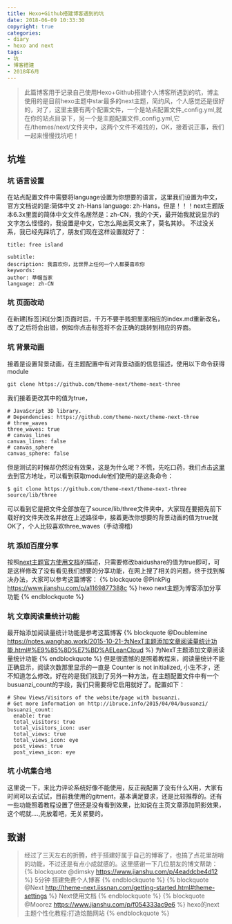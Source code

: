 ```yaml
---
title: Hexo+Github搭建博客遇到的坑
date: 2018-06-09 10:33:30
copyright: true
categories:
- diary
- hexo and next
tags:
- 坑
- 博客搭建
- 2018年6月
---
```

>此篇博客用于记录自己使用Hexo+Github搭建个人博客所遇到的坑，博主使用的是目前hexo主题中star最多的next主题，简约风，个人感觉还是很好的，对了，这里主要有两个配置文件，一个是站点配置文件_config.yml,就在你的站点目录下，另一个是主题配置文件_config.yml,它在/themes/next/文件夹中，这两个文件不难找的，OK，接着说正事，我们一起来慢慢找坑吧！

## 坑堆

### 坑 语言设置
在站点配置文件中需要将language设置为你想要的语言，这里我们设置为中文，官方文档说的是:简体中文 zh-Hans  language: zh-Hans，但是！！！next主题版本6.3x里面的简体中文文件名居然是：zh-CN，我的个天，最开始我就说显示的文字怎么怪怪的，我设置是中文，它怎么飚出英文来了，莫名其妙。
不过没关系，我已经先踩坑了，朋友们现在这样设置就好了：
``` 
title: free island

subtitle:
description: 我喜欢你，比世界上任何一个人都要喜欢你
keywords:
author: 草帽当家
language: zh-CN
```
### 坑 页面改动
在新建[标签]和[分类]页面时后，千万不要手贱把里面相应的index.md重新改名，改了之后将会出错，例如你点击标签将不会正确的跳转到相应的界面。

### 坑 背景动画
接着是设置背景动画，在主题配置中有对背景动画的信息描述，使用以下命令获得module
```
git clone https://github.com/theme-next/theme-next-three
```
我们接着更改其中的值为true，
```
# JavaScript 3D library.
# Dependencies: https://github.com/theme-next/theme-next-three
# three_waves
three_waves: true
# canvas_lines
canvas_lines: false
# canvas_sphere
canvas_sphere: false
```
但是测试的时候却仍然没有效果，这是为什么呢？不慌，先吃口药，我们点击[这里](https://github.com/theme-next/theme-next-three)去到官方地址，可以看到获取module他们使用的是这条命令：
```
$ git clone https://github.com/theme-next/theme-next-three source/lib/three
```
可以看到它是把文件全部放在了source/lib/three文件夹中，大家现在要把先前下载好的文件夹改名并放在上述路径中，接着更改你想要的背景动画的值为true就OK了，个人比较喜欢three_waves（手动滑稽）

### 坑 添加百度分享
按照[next主题官方使用文档](http://theme-next.iissnan.com/third-party-services.html#share-baidu)的描述，只需要修改baidushare的值为true即可，可是这样修改了没有看见我们想要的分享功能，在网上搜了相关的问题，终于找到解决办法，大家可以参考这篇博客：
{% blockquote @PinkPig https://www.jianshu.com/p/a1169877388c %}
	hexo next主题为博客添加分享功能
{% endblockquote %}

### 坑 文章阅读量统计功能
最开始添加阅读量统计功能是参考这篇博客
{% blockquote @Doublemine https://notes.wanghao.work/2015-10-21-为NexT主题添加文章阅读量统计功能.html#%E9%85%8D%E7%BD%AELeanCloud %}
	为NexT主题添加文章阅读量统计功能 
{% endblockquote %}
但是很遗憾的是照着教程来，阅读量统计不能正确显示，阅读次数那里显示的一直是 Counter is not initialized, 小生不才，还不知道怎么修改。好在的是我们找到了另外一种方法，在主题配置文件中有一个busuanzi_count的字段，我们只需要将它启用就好了。配置如下：
```
# Show Views/Visitors of the website/page with busuanzi.
# Get more information on http://ibruce.info/2015/04/04/busuanzi/
busuanzi_count:
  enable: true
  total_visitors: true
  total_visitors_icon: user
  total_views: true
  total_views_icon: eye
  post_views: true
  post_views_icon: eye
```

### 坑 小坑集合地
这里说一下，来比力评论系统好像不能使用，反正我配置了没有什么X用，大家有时间可以去试试，目前我使用的gitment，基本满足要求，还是比较推荐的。还有一些功能照着教程设置了但还是没有看到效果，比如说在主页文章添加阴影效果，这个呢就....,先放着吧，无关紧要的。

## 致谢
>经过了三天左右的折腾，终于搭建好属于自己的博客了，也搞了点花里胡哨的功能，不过还是有点小成就感的。这里感谢一下几位朋友的博文帮助：
{% blockquote @dimsky https://www.jianshu.com/p/4eaddcbe4d12 %}
	5分钟 搭建免费个人博客 
{% endblockquote %}
{% blockquote @Next http://theme-next.iissnan.com/getting-started.html#theme-settings %}
	Next使用文档
{% endblockquote %}
{% blockquote @Moorez https://www.jianshu.com/p/f054333ac9e6 %}
	hexo的next主题个性化教程:打造炫酷网站
{% endblockquote %}